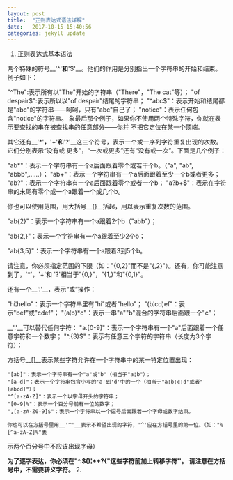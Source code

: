 ```yaml
---
layout: post
title:  "正则表达式语法详解"
date:   2017-10-15 15:40:56
categories: jekyll update
---
```

1. 正则表达式基本语法

  两个特殊的符号__'^'__和__'$'__。他们的作用是分别指出一个字符串的开始和结束。例子如下：
  
  "^The":表示所有以"The"开始的字符串（"There"，"The cat"等）；
  "of despair$":表示所以以"of despair"结尾的字符串；
  "^abc$"：表示开始和结尾都是"abc"的字符串——呵呵，只有"abc"自己了；
  "notice"：表示任何包含"notice"的字符串。
  象最后那个例子，如果你不使用两个特殊字符，你就在表示要查找的串在被查找串的任意部分——你并
不把它定位在某一个顶端。

  其它还有__'*'__，__'+'__和__'?'__这三个符号，表示一个或一序列字符重复出现的次数。它们分别表示“没有或
更多”，“一次或更多”还有“没有或一次”。下面是几个例子：

  "ab*"：表示一个字符串有一个a后面跟着零个或若干个b。（"a", "ab", "abbb",……）；
  "ab+"：表示一个字符串有一个a后面跟着至少一个b或者更多；
  "ab?"：表示一个字符串有一个a后面跟着零个或者一个b；
  "a?b+$"：表示在字符串的末尾有零个或一个a跟着一个或几个b。
  
  你也可以使用范围，用大括号__{}__括起，用以表示重复次数的范围。
  
  "ab{2}"：表示一个字符串有一个a跟着2个b（"abb"）；
  
  "ab{2,}"：表示一个字符串有一个a跟着至少2个b；
  
  "ab{3,5}"：表示一个字符串有一个a跟着3到5个b。
  
  请注意，你必须指定范围的下限（如："{0,2}"而不是"{,2}"）。还有，你可能注意到了，'*'，'+'和
'?'相当于"{0,}"，"{1,}"和"{0,1}"。

  还有一个__'¦'__，表示“或”操作：

  "hi¦hello"：表示一个字符串里有"hi"或者"hello"；
  "(b¦cd)ef"：表示"bef"或"cdef"；
  "(a¦b)*c"：表示一串"a""b"混合的字符串后面跟一个"c"；
  
  __'.'__可以替代任何字符：
  "a.[0-9]"：表示一个字符串有一个"a"后面跟着一个任意字符和一个数字；
  "^.{3}$"：表示有任意三个字符的字符串（长度为3个字符）；
  
  方括号__[]__表示某些字符允许在一个字符串中的某一特定位置出现：
  
  
	"[ab]"：表示一个字符串有一个"a"或"b"（相当于"a¦b"）；
	"[a-d]"：表示一个字符串包含小写的'a'到'd'中的一个（相当于"a¦b¦c¦d"或者"[abcd]"）；
	"^[a-zA-Z]"：表示一个以字母开头的字符串；
	"[0-9]%"：表示一个百分号前有一位的数字；
	",[a-zA-Z0-9]$"：表示一个字符串以一个逗号后面跟着一个字母或数字结束。
	
	你也可以在方括号里用__'^'__表示不希望出现的字符，'^'应在方括号里的第一位。（如："%[^a-zA-Z]%"表
示两个百分号中不应该出现字母）

  __为了逐字表达，你必须在"^.$()¦*+?{\"这些字符前加上转移字符'\'。
请注意在方括号中，不需要转义字符。__
2. 
